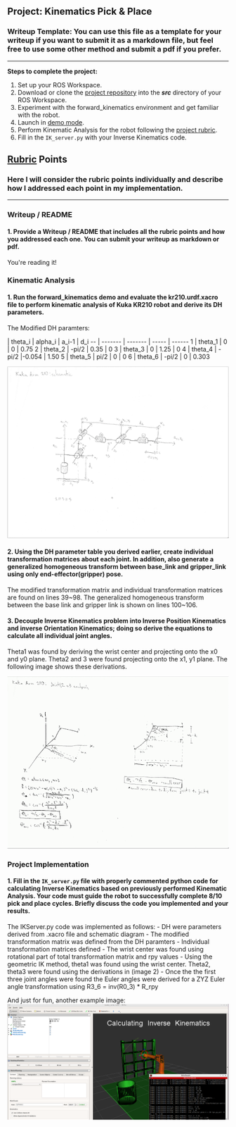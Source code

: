 ## Project: Kinematics Pick & Place
### Writeup Template: You can use this file as a template for your writeup if you want to submit it as a markdown file, but feel free to use some other method and submit a pdf if you prefer.

---


**Steps to complete the project:**  


1. Set up your ROS Workspace.
2. Download or clone the [project repository](https://github.com/udacity/RoboND-Kinematics-Project) into the ***src*** directory of your ROS Workspace.  
3. Experiment with the forward_kinematics environment and get familiar with the robot.
4. Launch in [demo mode](https://classroom.udacity.com/nanodegrees/nd209/parts/7b2fd2d7-e181-401e-977a-6158c77bf816/modules/8855de3f-2897-46c3-a805-628b5ecf045b/lessons/91d017b1-4493-4522-ad52-04a74a01094c/concepts/ae64bb91-e8c4-44c9-adbe-798e8f688193).
5. Perform Kinematic Analysis for the robot following the [project rubric](https://review.udacity.com/#!/rubrics/972/view).
6. Fill in the `IK_server.py` with your Inverse Kinematics code. 


[//]: # (Image References)

[image1]: ./misc/kuka_arm_schematic.png
[image2]: ./misc/kuka_arm_geometric_analysis.png
[image3]: ./misc/kuka_arm_testing.png

## [Rubric](https://review.udacity.com/#!/rubrics/972/view) Points
### Here I will consider the rubric points individually and describe how I addressed each point in my implementation.  

---
### Writeup / README

#### 1. Provide a Writeup / README that includes all the rubric points and how you addressed each one.  You can submit your writeup as markdown or pdf.  

You're reading it!

### Kinematic Analysis
#### 1. Run the forward_kinematics demo and evaluate the kr210.urdf.xacro file to perform kinematic analysis of Kuka KR210 robot and derive its DH parameters.

The Modified DH paramters:

   | theta_i | alpha_i | a_i-1 | d_i
-- | ------- | ------- | ----- | ------
1  | theta_1 | 0       | 0     | 0.75
2  | theta_2 | -pi/2   | 0.35  | 0 
3  | theta_3 | 0       | 1.25  | 0
4  | theta_4 | -pi/2   |-0.054 | 1.50
5  | theta_5 | pi/2    | 0     | 0
6  | theta_6 | -pi/2   | 0     | 0.303

![alt text][image1]

#### 2. Using the DH parameter table you derived earlier, create individual transformation matrices about each joint. In addition, also generate a generalized homogeneous transform between base_link and gripper_link using only end-effector(gripper) pose.
The modified transformation matrix and individual transformation matrices are found on lines 39~98.  The generalized homogeneous transform between the base link and gripper link is shown on lines 100~106. 


#### 3. Decouple Inverse Kinematics problem into Inverse Position Kinematics and inverse Orientation Kinematics; doing so derive the equations to calculate all individual joint angles.

Theta1 was found by deriving the wrist center and projecting onto the x0 and y0 plane.  Theta2 and 3 were found projecting onto the x1, y1 plane.  The following image shows these derivations.

![alt text][image2]

### Project Implementation

#### 1. Fill in the `IK_server.py` file with properly commented python code for calculating Inverse Kinematics based on previously performed Kinematic Analysis. Your code must guide the robot to successfully complete 8/10 pick and place cycles. Briefly discuss the code you implemented and your results. 

The IKServer.py code was implemented as follows:
    - DH were parameters derived from .xacro file and schematic diagram
    - The modified transformation matrix was defined from the DH paramters
    - Individual transformation matrices defined
    - The wrist center was found using rotational part of total transformation matrix and rpy values
    - Using the geometric IK method, theta1 was found using the wrist center. Theta2, theta3 were found using the derivations in (image 2)
    - Once the the first three joint angles were found the Euler angles were derived for a ZYZ Euler angle transformation using R3_6 = inv(R0_3) * R_rpy


And just for fun, another example image:
![alt text][image3]


